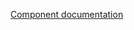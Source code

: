 

[Component documentation](https://element.eleme.io/#/en-US/component/alert)

<el-alert
  title="success alert"
  type="success"
  description="more text description"
  show-icon>
</el-alert>
<br>
<el-alert
  :closable="false"
  title="info alert"
  type="info"
  description="more text description"
  show-icon>
</el-alert>
